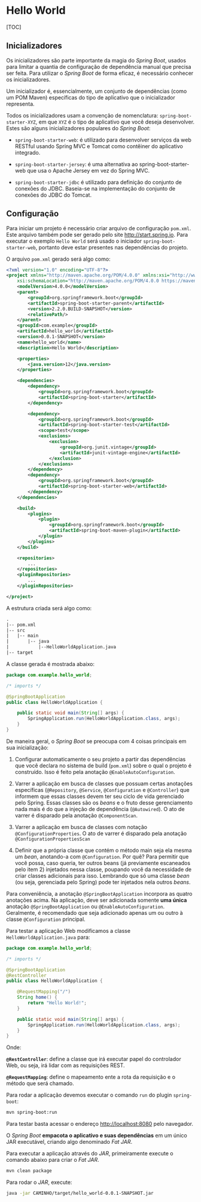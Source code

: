 # Hello World

[TOC]

## Inicializadores

Os inicializadores são parte importante da magia do *Spring Boot*, usados para limitar a quantia de configuração de dependência manual que precisa ser feita. Para utilizar o *Spring Boot* de forma eficaz, é necessário conhecer os inicializadores.

Um inicializador é, essencialmente, um conjunto de dependências (como um POM Maven) específicas do tipo de aplicativo que o inicializador representa.

Todos os inicializadores usam a convenção de nomenclatura: `spring-boot-starter-XYZ`, em que `XYZ` é o tipo de aplicativo que você deseja desenvolver. Estes são alguns inicializadores populares do *Spring Boot*:

- `spring-boot-starter-web`: é utilizado para desenvolver serviços da web RESTful usando Spring MVC e Tomcat como contêiner do aplicativo integrado.

- `spring-boot-starter-jersey`: é uma alternativa ao spring-boot-starter-web que usa o Apache Jersey em vez do Spring MVC.

- `spring-boot-starter-jdbc` é utilizado para definição do conjunto de conexões do JDBC. Baseia-se na implementação do conjunto de conexões do JDBC do Tomcat.

## Configuração

Para iniciar um projeto é necessário criar arquivo de configuração `pom.xml`. Este arquivo também pode ser gerado pelo site <http://start.spring.io>. Para executar o exemplo `Hello World` será usado o iniciador `spring-boot-starter-web`, portanto deve estar presentes nas dependências do projeto.

O arquivo `pom.xml` gerado será algo como:

```xml
<?xml version="1.0" encoding="UTF-8"?>
<project xmlns="http://maven.apache.org/POM/4.0.0" xmlns:xsi="http://www.w3.org/2001/XMLSchema-instance"
    xsi:schemaLocation="http://maven.apache.org/POM/4.0.0 https://maven.apache.org/xsd/maven-4.0.0.xsd">
    <modelVersion>4.0.0</modelVersion>
    <parent>
        <groupId>org.springframework.boot</groupId>
        <artifactId>spring-boot-starter-parent</artifactId>
        <version>2.2.0.BUILD-SNAPSHOT</version>
        <relativePath/>
    </parent>
    <groupId>com.example</groupId>
    <artifactId>hello_world</artifactId>
    <version>0.0.1-SNAPSHOT</version>
    <name>hello_world</name>
    <description>Hello World</description>

    <properties>
        <java.version>12</java.version>
    </properties>

    <dependencies>
        <dependency>
            <groupId>org.springframework.boot</groupId>
            <artifactId>spring-boot-starter</artifactId>
        </dependency>

        <dependency>
            <groupId>org.springframework.boot</groupId>
            <artifactId>spring-boot-starter-test</artifactId>
            <scope>test</scope>
            <exclusions>
                <exclusion>
                    <groupId>org.junit.vintage</groupId>
                    <artifactId>junit-vintage-engine</artifactId>
                </exclusion>
            </exclusions>
        </dependency>
        <dependency>
            <groupId>org.springframework.boot</groupId>
            <artifactId>spring-boot-starter-web</artifactId>
        </dependency>
    </dependencies>

    <build>
        <plugins>
            <plugin>
                <groupId>org.springframework.boot</groupId>
                <artifactId>spring-boot-maven-plugin</artifactId>
            </plugin>
        </plugins>
    </build>

    <repositories>
        ...
    </repositories>
    <pluginRepositories>
        ...
    </pluginRepositories>

</project>
```

A estrutura criada será algo como:

```txt
.
|-- pom.xml
|-- src
|   |-- main
|       |-- java
|           |--HelloWorldApplication.java
|-- target
```

A classe gerada é mostrada abaixo:

```java
package com.example.hello_world;

/* imports */

@SpringBootApplication
public class HelloWorldApplication {

    public static void main(String[] args) {
        SpringApplication.run(HelloWorldApplication.class, args);
    }
}
```

De maneira geral, o *Spring Boot* se preocupa com 4 coisas principais em sua inicialização:

1. Configurar automaticamente o seu projeto a partir das dependências que você declara no sistema de build (`pom.xml`) sobre o qual o projeto é construído. Isso é feito pela anotação `@EnableAutoConfiguration`.

2. Varrer a aplicação em busca de classes que possuam certas anotações específicas (`@Repository`, `@Service`, `@Configuration` e `@Controller`) que informem que essas classes devem ter seu ciclo de vida gerenciado pelo Spring. Essas classes são os *beans* e o fruto desse gerenciamento nada mais é do que a injeção de dependência (`@Autowired`). O ato de varrer é disparado pela anotação `@ComponentScan`.

3. Varrer a aplicação em busca de classes com notação `@ConfigurationProperties`. O ato de varrer é disparado pela anotação `@ConfigurationPropertiesScan`

4. Definir que a própria classe que contém o método main seja ela mesma um *bean*, anotando-a com `@Configuration`. Por quê? Para permitir que você possa, caso queria, ter outros beans (já previamente escaneados pelo item 2) injetados nessa classe, poupando você da necessidade de criar classes adicionais para isso. Lembrando que só uma classe *bean* (ou seja, gerenciada pelo Spring) pode ter injetados nela outros *beans*.

Para conveniência, a anotação `@SpringBootApplication` incorpora as quatro anotações acima. Na aplicação, deve ser adicionada somente **uma única** anotação `@SpringBootApplication` ou `@EnableAutoConfiguration`. Geralmente, é recomendado que seja adicionado apenas um ou outro à classe `@Configuration` principal.

Para testar a aplicação Web modificamos a classe `HelloWorldApplication.java` para:

```java
package com.example.hello_world;

/* imports */

@SpringBootApplication
@RestController
public class HelloWorldApplication {

    @RequestMapping("/")
    String home() {
        return "Hello World!";
    }

    public static void main(String[] args) {
        SpringApplication.run(HelloWorldApplication.class, args);
    }
}
```

Onde:

**`@RestController`**: define a classe que irá executar papel do controlador Web, ou seja, irá lidar com as requisições REST.

**`@RequestMapping`**: define o mapeamento ente a rota da requisição e o método que será chamado.

Para rodar a aplicação devemos executar o comando `run` do plugin `spring-boot`:

```sh
mvn spring-boot:run
```

Para testar basta acessar o endereço <http://localhost:8080> pelo navegador.

O *Spring Boot* **empacota o aplicativo e suas dependências** em um único JAR executável, criando algo denominado *Fat JAR*.

Para executar a aplicação através do *JAR*, primeiramente execute o comando abaixo para criar o *Fat JAR*.

```sh
mvn clean package
```

Para rodar o *JAR*, execute:

```sh
java -jar CAMINHO/target/hello_world-0.0.1-SNAPSHOT.jar
```
